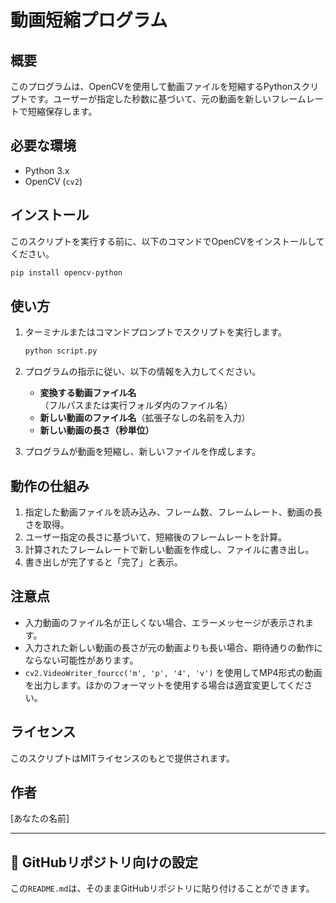 # 動画短縮プログラム

## 概要

このプログラムは、OpenCVを使用して動画ファイルを短縮するPythonスクリプトです。ユーザーが指定した秒数に基づいて、元の動画を新しいフレームレートで短縮保存します。

## 必要な環境

- Python 3.x
- OpenCV (`cv2`)

## インストール

このスクリプトを実行する前に、以下のコマンドでOpenCVをインストールしてください。

```bash
pip install opencv-python
```

## 使い方

1. ターミナルまたはコマンドプロンプトでスクリプトを実行します。

   ```bash
   python script.py
   ```

2. プログラムの指示に従い、以下の情報を入力してください。

   - **変換する動画ファイル名**（フルパスまたは実行フォルダ内のファイル名）
   - **新しい動画のファイル名**（拡張子なしの名前を入力）
   - **新しい動画の長さ（秒単位）**

3. プログラムが動画を短縮し、新しいファイルを作成します。

## 動作の仕組み

1. 指定した動画ファイルを読み込み、フレーム数、フレームレート、動画の長さを取得。
2. ユーザー指定の長さに基づいて、短縮後のフレームレートを計算。
3. 計算されたフレームレートで新しい動画を作成し、ファイルに書き出し。
4. 書き出しが完了すると「完了」と表示。

## 注意点

- 入力動画のファイル名が正しくない場合、エラーメッセージが表示されます。
- 入力された新しい動画の長さが元の動画よりも長い場合、期待通りの動作にならない可能性があります。
- `cv2.VideoWriter_fourcc('m', 'p', '4', 'v')` を使用してMP4形式の動画を出力します。ほかのフォーマットを使用する場合は適宜変更してください。

## ライセンス

このスクリプトはMITライセンスのもとで提供されます。

## 作者

[あなたの名前]

---

## 📌 GitHubリポジトリ向けの設定

この`README.md`は、そのままGitHubリポジトリに貼り付けることができます。

